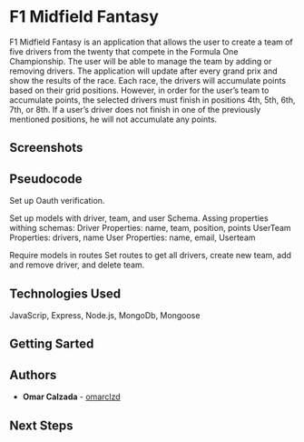 # F1 Midfield Fantasy

F1 Midfield Fantasy is an application that allows the user to create a team of five drivers from the twenty that compete in the Formula One Championship. The user will be able to manage the team by adding or removing drivers. The application will update after every grand prix and show the results of the race. Each race, the drivers will accumulate points based on their grid positions. However, in order for the user’s team to accumulate points, the selected drivers must finish in positions 4th, 5th, 6th, 7th, or 8th. If a user’s driver does not finish in one of the previously mentioned positions, he will not accumulate any points. 


## Screenshots

<!-- ![commute game wireframe](../master/images/commute-layout3.png)

![game over state](../master/images/gameover.png)

![win state](../master/images/winner.png) -->

## Pseudocode


Set up Oauth verification. 

Set up models with driver, team, and user Schema. 
Assing properties withing schemas:
Driver Properties: name, team, position, points
UserTeam Properties: drivers, name
User Properties: name, email, Userteam

Require models in routes
Set routes to get all drivers, create new team, add and remove driver, and delete team.



## Technologies Used

JavaScrip, Express, Node.js, MongoDb, Mongoose

## Getting Sarted 

<!-- Link to game - [Commute](https://omarclzd.github.io/commute-game/) -->

## Authors

* **Omar Calzada** - [omarclzd](https://github.com/omarclzd)

## Next Steps




